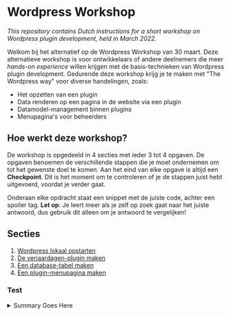 # Wordpress Workshop

_This repository contains Dutch instructions for a short workshop on Wordpress plugin development, held in March 2022._

Welkom bij het alternatief op de Wordpress Workshop van 30 maart. Deze alternatieve workshop is voor ontwikkelaars of andere deelnemers die meer _hands-on experience_ willen krijgen met de basis-technieken van Wordpress plugin development. Gedurende deze workshop krijg je te maken met "The Wordpress way" voor diverse handelingen, zoals:

- Het opzetten van een plugin
- Data renderen op een pagina in de website via een plugin
- Datamodel-management binnen plugins
- Menupagina's voor beheerders

## Hoe werkt deze workshop?

De workshop is opgedeeld in 4 secties met ieder 3 tot 4 opgaven. De opgaven benoemen de verschillende stappen die je moet ondernemen om tot het gewenste doel te komen. Aan het eind van elke opgave is altijd een **Checkpoint**. Dit is het moment om te controleren of je de stappen juist hebt uitgevoerd, voordat je verder gaat.

Onderaan elke opdracht staat een snippet met de juiste code, achter een spoiler tag. **Let op**: Je leert meer als je zelf op zoek gaat naar het juiste antwoord, dus gebruik dit alleen om je antwoord te vergelijken!

## Secties

1. [Wordpress lokaal opstarten](1-docker.md)
2. [De verjaardagen-plugin maken](2-shortcodes.md)
3. [Een database-tabel maken](3-datamodel.md)
4. [Een plugin-menupagina maken](4-menupage.md)

### Test

<details>
 <summary>Summary Goes Here</summary>
 ...this is hidden, collapsable content...
</details>
